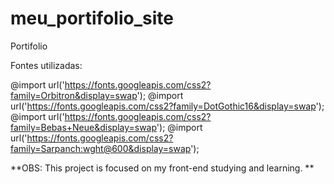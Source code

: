 # meu_portifolio_site
Portifolio


Fontes utilizadas:

@import url('https://fonts.googleapis.com/css2?family=Orbitron&display=swap');
@import url('https://fonts.googleapis.com/css2?family=DotGothic16&display=swap');
@import url('https://fonts.googleapis.com/css2?family=Bebas+Neue&display=swap');
@import url('https://fonts.googleapis.com/css2?family=Sarpanch:wght@600&display=swap');

**OBS: This project is focused on my front-end studying and learning.
**

